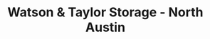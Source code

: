 ---
title: "Watson & Taylor Storage - North Austin"
url: /austin/watson-und-taylor-storage-north-austin/
shop: Mieten
---